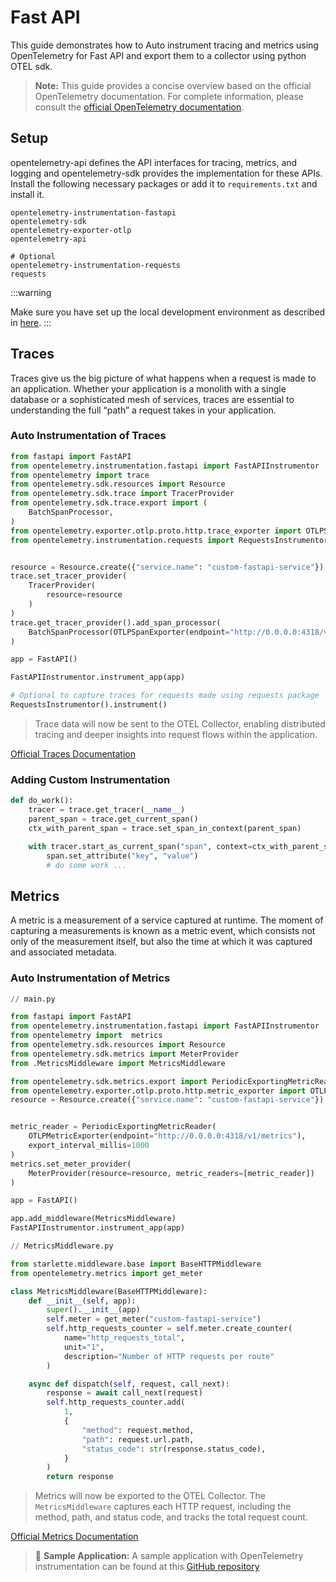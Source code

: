 # Fast API

This guide demonstrates how to Auto instrument tracing and metrics using
OpenTelemetry for Fast API and export them to a collector using python OTEL sdk.

> **Note:** This guide provides a concise overview based on the official
> OpenTelemetry documentation. For complete information, please consult
> the
> [official OpenTelemetry documentation](https://opentelemetry-python-contrib.readthedocs.io/en/latest/instrumentation/fastapi/fastapi.html).

## Setup

opentelemetry-api defines the API interfaces for tracing, metrics, and logging
and opentelemetry-sdk provides the implementation for these APIs.
Install the following necessary packages or add it to
`requirements.txt` and install it.

```shell
opentelemetry-instrumentation-fastapi
opentelemetry-sdk
opentelemetry-exporter-otlp
opentelemetry-api

# Optional
opentelemetry-instrumentation-requests
requests
```

:::warning

Make sure you have set up the local development environment as
described in [here](../local-dev-env-setup.md).
:::

## Traces

Traces give us the big picture of what happens when a request is made to an
application. Whether your application is a monolith with a single
database or a sophisticated mesh of services, traces are essential to
understanding the full “path” a request takes in your application.

### Auto Instrumentation of Traces

```python
from fastapi import FastAPI
from opentelemetry.instrumentation.fastapi import FastAPIInstrumentor
from opentelemetry import trace
from opentelemetry.sdk.resources import Resource
from opentelemetry.sdk.trace import TracerProvider
from opentelemetry.sdk.trace.export import (
    BatchSpanProcessor,
)
from opentelemetry.exporter.otlp.proto.http.trace_exporter import OTLPSpanExporter
from opentelemetry.instrumentation.requests import RequestsInstrumentor


resource = Resource.create({"service.name": "custom-fastapi-service"})
trace.set_tracer_provider(
    TracerProvider(
        resource=resource
    )
)
trace.get_tracer_provider().add_span_processor(
    BatchSpanProcessor(OTLPSpanExporter(endpoint="http://0.0.0.0:4318/v1/traces"))
)

app = FastAPI()

FastAPIInstrumentor.instrument_app(app)

# Optional to capture traces for requests made using requests package
RequestsInstrumentor().instrument()
```

> Trace data will now be sent to the OTEL Collector, enabling distributed
> tracing and deeper insights into request flows within the application.

[Official Traces Documentation](https://opentelemetry.io/docs/concepts/signals/traces/)

### Adding Custom Instrumentation

```python
def do_work():
    tracer = trace.get_tracer(__name__)
    parent_span = trace.get_current_span()
    ctx_with_parent_span = trace.set_span_in_context(parent_span)

    with tracer.start_as_current_span("span", context=ctx_with_parent_span) as span:
        span.set_attribute("key", "value")
        # do some work ...
```

## Metrics

A metric is a measurement of a service captured at runtime. The moment of
capturing a measurements is known as a metric event, which consists not only of
the measurement itself, but also the time at which it was captured and
associated metadata.

### Auto Instrumentation of Metrics

```python
// main.py

from fastapi import FastAPI
from opentelemetry.instrumentation.fastapi import FastAPIInstrumentor
from opentelemetry import  metrics
from opentelemetry.sdk.resources import Resource
from opentelemetry.sdk.metrics import MeterProvider
from .MetricsMiddleware import MetricsMiddleware

from opentelemetry.sdk.metrics.export import PeriodicExportingMetricReader
from opentelemetry.exporter.otlp.proto.http.metric_exporter import OTLPMetricExporter
resource = Resource.create({"service.name": "custom-fastapi-service"})


metric_reader = PeriodicExportingMetricReader(
    OTLPMetricExporter(endpoint="http://0.0.0.0:4318/v1/metrics"),
    export_interval_millis=1000
)
metrics.set_meter_provider(
    MeterProvider(resource=resource, metric_readers=[metric_reader])
)

app = FastAPI()

app.add_middleware(MetricsMiddleware)
FastAPIInstrumentor.instrument_app(app)

```

```python
// MetricsMiddleware.py

from starlette.middleware.base import BaseHTTPMiddleware
from opentelemetry.metrics import get_meter

class MetricsMiddleware(BaseHTTPMiddleware):
    def __init__(self, app):
        super().__init__(app)
        self.meter = get_meter("custom-fastapi-service")
        self.http_requests_counter = self.meter.create_counter(
            name="http_requests_total",
            unit="1",
            description="Number of HTTP requests per route"
        )

    async def dispatch(self, request, call_next):
        response = await call_next(request)
        self.http_requests_counter.add(
            1,
            {
                "method": request.method,
                "path": request.url.path,
                "status_code": str(response.status_code),
            }
        )
        return response

```

> Metrics will now be exported to the OTEL Collector. The `MetricsMiddleware`
> captures each HTTP request, including the method, path, and status code, and
> tracks the total request count.

[Official Metrics Documentation](https://opentelemetry.io/docs/concepts/signals/metrics/)

> 🧪 **Sample Application:** A sample application with OpenTelemetry
> instrumentation can be found at
> this [GitHub repository](https://github.com/base-14/examples/tree/main)
